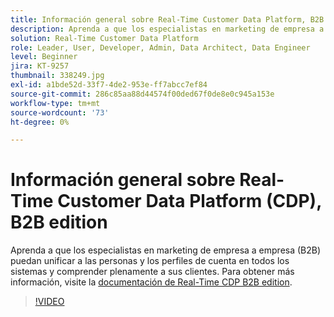 ```yaml
---
title: Información general sobre Real-Time Customer Data Platform, B2B edition
description: Aprenda a que los especialistas en marketing de empresa a empresa (B2B) puedan unificar a las personas y los perfiles de cuenta en todos los sistemas y comprender plenamente a sus clientes.
solution: Real-Time Customer Data Platform
role: Leader, User, Developer, Admin, Data Architect, Data Engineer
level: Beginner
jira: KT-9257
thumbnail: 338249.jpg
exl-id: a1bde52d-33f7-4de2-953e-ff7abcc7ef84
source-git-commit: 286c85aa88d44574f00ded67f0de8e0c945a153e
workflow-type: tm+mt
source-wordcount: '73'
ht-degree: 0%

---
```


# Información general sobre Real-Time Customer Data Platform (CDP), B2B edition

Aprenda a que los especialistas en marketing de empresa a empresa (B2B) puedan unificar a las personas y los perfiles de cuenta en todos los sistemas y comprender plenamente a sus clientes. Para obtener más información, visite la [documentación de Real-Time CDP B2B edition](https://experienceleague.adobe.com/docs/experience-platform/rtcdp/b2b-overview.html?lang=es).

>[!VIDEO](https://video.tv.adobe.com/v/338249?learn=on&enablevpops)
